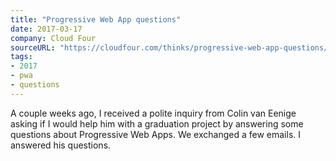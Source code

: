 ```yaml
---
title: "Progressive Web App questions"
date: 2017-03-17
company: Cloud Four
sourceURL: "https://cloudfour.com/thinks/progressive-web-app-questions/"
tags:
- 2017
- pwa
- questions
---
```


A couple weeks ago, I received a polite inquiry from Colin van Eenige asking if I would help him with a graduation project by answering some questions about Progressive Web Apps. We exchanged a few emails. I answered his questions.
